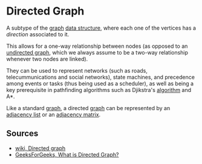 # Directed Graph

A subtype of the [graph](Computer%20Science/Data%20Structures/graph.md) [data structure](Computer%20Science/Data%20Structures/data%20structure.md), where each one of the vertices has a *direction* associated to it.

This allows for a one-way relationship between nodes (as opposed to an [undirected graph](Computer%20Science/Data%20Structures/Graph/undirected%20graph.md), which we always assume to be a two-way relationship whenever two nodes are linked).

They can be used to represent networks (such as roads, telecummunications and social networks), state machines, and precedence among events or tasks (thus being used as a scheduler), as well as being a key prerequisite in pathfinding algorithms such as Djikstra's [algorithm](Computer%20Science/Algorithms/algorithm.md) and A*.

Like a standard [graph](Computer%20Science/Data%20Structures/graph.md), a directed [graph](Computer%20Science/Data%20Structures/graph.md) can be represented by an [adjacency list](Computer%20Science/Data%20Structures/Graph/adjacency%20list.md) or an [adjacency matrix](Computer%20Science/Data%20Structures/Graph/adjacency%20matrix.md).

## Sources

- [wiki, Directed graph](https://en.wikipedia.org/wiki/Directed_graph)
- [GeeksForGeeks, What is Directed Graph?](https://www.geeksforgeeks.org/what-is-directed-graph-directed-graph-meaning/)
